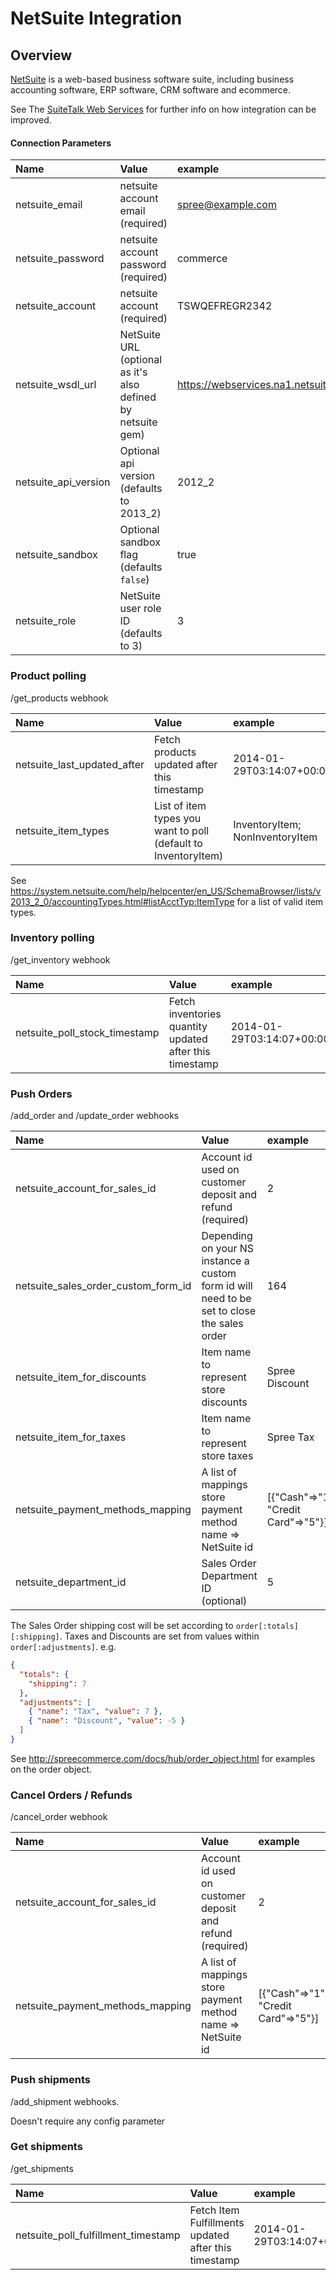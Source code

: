 # NetSuite Integration

## Overview

[NetSuite](http://www.netsuite.com) is a web-based business software suite,
including business accounting software, ERP software, CRM software and ecommerce.

See The [SuiteTalk Web Services](https://system.netsuite.com/help/helpcenter/en_US/Output/Help/SuiteCloudCustomizationScriptingWebServices/SuiteTalkWebServices/SuiteTalkWebServices.html) for further info on how integration can be improved.

#### Connection Parameters

| Name | Value | example |
| :----| :-----| :------ |
| netsuite_email | netsuite account email (required) | spree@example.com |
| netsuite_password | netsuite account password (required) | commerce |
| netsuite_account | netsuite account (required) | TSWQEFREGR2342 |
| netsuite_wsdl_url | NetSuite URL (optional as it's also defined by netsuite gem) | https://webservices.na1.netsuite.com/wsdl/v2013_2_0/netsuite.wsdl |
| netsuite_api_version | Optional api version (defaults to 2013_2) | 2012_2 |
| netsuite_sandbox | Optional sandbox flag (defaults `false`) | true |
| netsuite_role | NetSuite user role ID (defaults to 3) | 3 |

### Product polling

/get_products webhook

| Name | Value | example |
| :----| :-----| :------ |
| netsuite_last_updated_after | Fetch products updated after this timestamp | 2014-01-29T03:14:07+00:00 |
| netsuite_item_types | List of item types you want to poll (default to InventoryItem) | InventoryItem; NonInventoryItem |

See https://system.netsuite.com/help/helpcenter/en_US/SchemaBrowser/lists/v2013_2_0/accountingTypes.html#listAcctTyp:ItemType
for a list of valid item types.

### Inventory polling

/get_inventory webhook

| Name | Value | example |
| :----| :-----| :------ |
| netsuite_poll_stock_timestamp | Fetch inventories quantity updated after this timestamp | 2014-01-29T03:14:07+00:00 |

### Push Orders

/add_order and /update_order webhooks

| Name | Value | example |
| :----| :-----| :------ |
| netsuite_account_for_sales_id | Account id used on customer deposit and refund (required) | 2 |
| netsuite_sales_order_custom_form_id | Depending on your NS instance a custom form id will need to be set to close the sales order | 164 |
| netsuite_item_for_discounts | Item name to represent store discounts | Spree Discount |
| netsuite_item_for_taxes | Item name to represent store taxes | Spree Tax |
| netsuite_payment_methods_mapping | A list of mappings store payment method name => NetSuite id | [{"Cash"=>"1", "Credit Card"=>"5"}] |
| netsuite_department_id | Sales Order Department ID (optional) | 5 |

The Sales Order shipping cost will be set according to `order[:totals][:shipping]`.
Taxes and Discounts are set from values within `order[:adjustments]`. e.g.

```json
{
  "totals": {
    "shipping": 7
  },
  "adjustments": [
    { "name": "Tax", "value": 7 },
    { "name": "Discount", "value": -5 }
  ]
}
```

See http://spreecommerce.com/docs/hub/order_object.html for examples on the order object.

### Cancel Orders / Refunds

/cancel_order webhook

| Name | Value | example |
| :----| :-----| :------ |
| netsuite_account_for_sales_id | Account id used on customer deposit and refund (required) | 2 |
| netsuite_payment_methods_mapping | A list of mappings store payment method name => NetSuite id | [{"Cash"=>"1", "Credit Card"=>"5"}] |

### Push shipments

/add_shipment webhooks.

Doesn't require any config parameter

### Get shipments

/get_shipments

| Name | Value | example |
| :----| :-----| :------ |
| netsuite_poll_fulfillment_timestamp | Fetch Item Fulfillments updated after this timestamp | 2014-01-29T03:14:07+00:00 |
